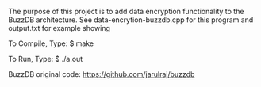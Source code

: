 The purpose of this project is to add data encryption functionality to the BuzzDB architecture.
See data-encrytion-buzzdb.cpp for this program and output.txt for example showing

To Compile, Type:
$ make

To Run, Type:
$ ./a.out

BuzzDB original code: https://github.com/jarulraj/buzzdb